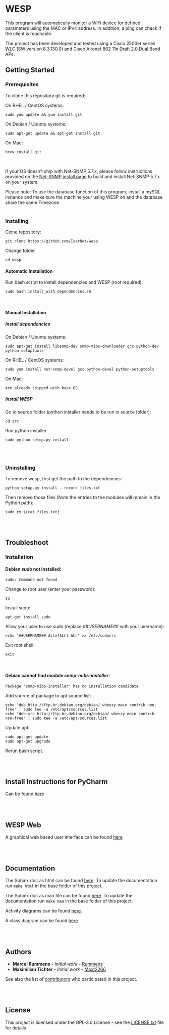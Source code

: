 
# WESP

This program will automatically monitor a WiFi device for defined parameters using the MAC or IPv4 address. In addition, a ping can check if the client is reachable. 

The project has been developed and tested using a Cisco 2500er series WLC (SW version 8.3.130.0) and Cisco Aironet 802 11n Draft 2.0 Dual Band APs.
## Getting Started


### Prerequisites

To clone this repository git is required:

On RHEL / CentOS systems:
```
sudo yum update && yum install git
```
On Debian / Ubuntu systems:
```
sudo apt-get update && apt-get install git
```
On Mac:
```
brew install git
```
<br />

If your OS doesn’t ship with Net-SNMP 5.7.x, please follow instructions provided on the [Net-SNMP install page](%28http://www.net-snmp.org/docs/INSTALL.html) to build and install Net-SNMP 5.7.x on your system.

Please note: To use the database function of this program, install a mySQL instance and make sure the machine 
your using WESP on and the database share the same Timezone. 
<br />
<br />

### Installing
Clone repository:
```
git clone https://github.com/IsarNet/wesp
```

Change folder
```
cd wesp
```

#### Automatic Installation
Run bash script to install dependencies and WESP (root required).
```
sudo bash install_with_dependencies.sh
```
<br />

#### Manual Installation
##### Install dependencies

On Debian / Ubuntu systems:
```
sudo apt-get install libsnmp-dev snmp-mibs-downloader gcc python-dev python-setuptools
```

On RHEL / CentOS systems:
```
sudo yum install net-snmp-devel gcc python-devel python-setuptools
```

On Mac:
```
Are already shipped with base OS.
```

##### Install WESP

Go to source folder (python installer needs to be run in source folder):
```
cd src
```
Run python installer
```
sudo python setup.py install
```

<br />
<br />

### Uninstalling

To remove wesp, first get the path to the dependencies:
```
python setup.py install --record files.txt
```

Then remove those files (Note the entries to the modules will remain in the Python path):
```
sudo rm $(cat files.txt)
```

<br />
<br />

## Troubleshoot
### Installation
#### Debian  *sudo* not installed:
```
sudo: Command not found
```

Change to root user (enter your password):
```
su
```

Install sudo:
```
apt-get install sudo
```

Allow your user to use sudo (replace *##USERNAME##* with your username):
```
echo "##USERNAME## ALL=(ALL) ALL" >> /etc/sudoers
```

Exit root shell:
```
exit
```

<br />

#### Debian cannot find module *snmp-mibs-installer*:
```
Package 'snmp-mibs-installer' has no installation candidate
```

Add source of package to apt source list:
```
echo "deb http://ftp.br.debian.org/debian/ wheezy main contrib non-free" | sudo tee -a /etc/apt/sources.list
echo "deb-src http://ftp.br.debian.org/debian/ wheezy main contrib non-free" | sudo tee -a /etc/apt/sources.list
```

Update apt:
```
sudo apt-get update
sudo apt-get upgrade
```

Rerun bash script.

<br />
<br />

## Install Instructions for PyCharm
Can be found [here](https://github.com/IsarNet/wesp/tree/master/doc/PyCharm_Integeration)

<br />
<br />


## WESP Web
A graphical web based user interface can be found [here](https://github.com/IsarNet/wesp_web)

<br />
<br />

## Documentation
The Sphinx doc as html can be found [here](https://github.com/IsarNet/wesp/tree/master/doc/html). To update the documentation run ```make html``` in the base folder of this project.

The Sphinx doc as man file can be found [here](https://github.com/IsarNet/wesp/tree/master/doc/man). To update the documentation run ```make man``` in the base folder of this project.

Activity diagrams can be found [here](https://github.com/IsarNet/wesp/tree/master/doc/Activity_Diagrams).

A class diagram can be found [here](https://github.com/IsarNet/wesp/blob/master/doc/wesp_class_diagram.png).

<br />
<br />

## Authors

* **Marcel Rummens** - *Initial work* - [Rummens](https://github.com/Rummens)
 * **Maximilian Tichter** - *Initial work* - [Maxt2266](https://github.com/maxt2266)


See also the list of [contributors](https://github.com/IsarNet/wesp/contributors) who participated in this project.

<br />
<br />

## License

This project is licensed under the GPL-3.0 License - see the [LICENSE.txt](LICENSE.txt) file for details

<br />
<br />


